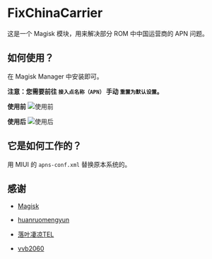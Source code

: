 # FixChinaCarrier
这是一个 Magisk 模块，用来解决部分 ROM 中中国运营商的 APN 问题。
## 如何使用？
在 Magisk Manager 中安装即可。

**注意：您需要前往 `接入点名称（APN）` 手动 `重置为默认设置`。**

**使用前**
![使用前](https://raw.githubusercontent.com/RiwiHow/FixChinaCarrier/master/Doc/images/4.png)

**使用后**
![使用后](https://raw.githubusercontent.com/RiwiHow/FixChinaCarrier/master/Doc/images/2.png)
## 它是如何工作的？
用 MIUI 的 `apns-conf.xml` 替换原本系统的。
## 感谢
* [Magisk](https://github.com/topjohnwu/Magisk)

* [huanruomengyun](https://github.com/huanruomengyun)

* [落叶凄凉TEL](http://www.coolapk.com/u/2277637)

* [vvb2060](https://github.com/vvb2060)